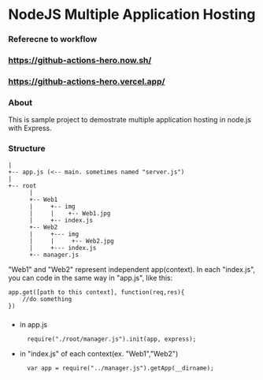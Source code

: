 NodeJS Multiple Application Hosting
===================================

### Referecne to workflow
### https://github-actions-hero.now.sh/
### https://github-actions-hero.vercel.app/

### About
This is sample project to demostrate multiple application hosting in node.js with Express.

### Structure

    |
    +-- app.js (<-- main. sometimes named "server.js")
    |
    +-- root
          |
          +-- Web1
          |     +-- img
          |     |    +-- Web1.jpg
          |     +-- index.js
          +-- Web2
          |     +--- img
          |     |     +-- Web2.jpg
          |     +--- index.js
          +-- manager.js

"Web1" and "Web2" represent independent app(context).
In each "index.js", you can code in the same way in "app.js", like this:

    app.get([path to this context], function(req,res){
        //do something
    })

###

- in app.js

        require("./root/manager.js").init(app, express);

- in "index.js" of each context(ex. "Web1","Web2")

        var app = require("../manager.js").getApp(__dirname);
